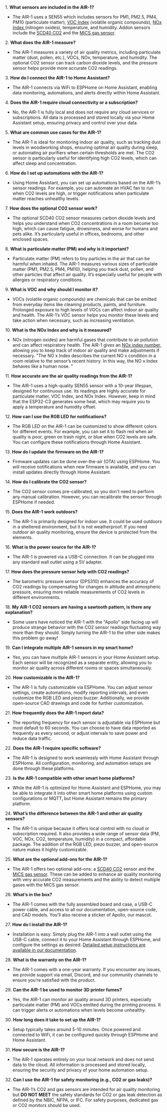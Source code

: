 1\. **What sensors are included in the AIR-1?**

* The AIR-1 uses a SEN55 which includes sensors for PM1, PM2.5, PM4, PM10 (particulate matter), <a href="https://sensirion.com/media/documents/02232963/6294E043/Info_Note_VOC_Index.pdf" target="_blank" rel="noreferrer nofollow noopener">VOC Index</a> (volatile organic compounds), <a href="https://sensirion.com/media/documents/9F289B95/6294DFFC/Info_Note_NOx_Index.pdf" target="_blank" rel="noreferrer nofollow noopener">NOx Index </a>(nitrogen oxides), temperature, and humidity. Addon sensors include the <a href="https://sensirion.com/products/catalog/SCD40" target="_blank" rel="noreferrer nofollow noopener">SCD40 CO2</a> and the <a href="https://wiki.dfrobot.com/_SKU_SEN0377_Gravity__MEMS_Gas_Sensor_CO__Alcohol__NO2___NH3___I2C___MiCS_4514" target="_blank" rel="noreferrer nofollow noopener">MiCS gas sensor</a>.

2\. **What does the AIR-1 measure?**

* The AIR-1 measures a variety of air quality metrics, including particulate matter (dust, pollen, etc.), VOCs, NOx, temperature, and humidity. The optional CO2 sensor can track carbon dioxide levels, and the pressure sensor helps provide more accurate CO2 readings.

3\. **How do I connect the AIR-1 to Home Assistant?**

* The AIR-1 connects via WiFi to ESPHome on Home Assistant, enabling data monitoring, automations, and alerts directly within Home Assistant.

4\. **Does the AIR-1 require cloud connectivity or a subscription?**

* No, the AIR-1 is fully local and does not require any cloud services or subscriptions. All data is processed and stored locally via your Home Assistant setup, ensuring privacy and control over your data.

5\. **What are common use cases for the AIR-1?**

* The AIR-1 is ideal for monitoring indoor air quality, such as tracking dust levels in woodworking shops, ensuring optimal air quality during sleep, or automating air purifiers when certain thresholds are met. The CO2 sensor is particularly useful for identifying high CO2 levels, which can affect sleep and concentration.

6\. **How do I set up automations with the AIR-1?**

* Using Home Assistant, you can set up automations based on the AIR-1’s sensor readings. For example, you can automate an HVAC fan to run when CO2 levels are high, or trigger notifications when particulate matter reaches unhealthy levels.

7\. **How does the optional CO2 sensor work?**

* The optional SCD40 CO2 sensor measures carbon dioxide levels and helps you understand when CO2 concentrations in a room become too high, which can cause fatigue, drowsiness, and worse for humans and pets alike. It’s particularly useful in offices, bedrooms, and other enclosed spaces.

8\. **What is particulate matter (PM) and why is it important?**

* Particulate matter (PM) refers to tiny particles in the air that can be harmful when inhaled. The AIR-1 measures various sizes of particulate matter (PM1, PM2.5, PM4, PM10), helping you track dust, pollen, and other particles that affect air quality. It’s especially useful for people with allergies or respiratory conditions.

9\. **What is VOC and why should I monitor it?**

* VOCs (volatile organic compounds) are chemicals that can be emitted from everyday items like cleaning products, paints, and furniture. Prolonged exposure to high levels of VOCs can affect indoor air quality and health. The AIR-1’s VOC sensor helps you monitor these levels and take action when necessary, such as increasing ventilation.

10\. **What is the NOx Index and why is it measured?**

* NOx (nitrogen oxides) are harmful gases that contribute to air pollution and can affect respiratory health. The AIR-1 gives an <a href="https://sensirion.com/media/documents/9F289B95/6294DFFC/Info_Note_NOx_Index.pdf" target="_blank" rel="noreferrer nofollow noopener">NOx index number</a>, allowing you to keep track of indoor air quality and make adjustments if necessary. "The NO x Index describes the current NO x condition in a room relative to the sensor’s recent history. In this way, the NO x Index behaves like a human nose. "

11\. **How accurate are the air quality readings from the AIR-1?**

* The AIR-1 uses a high-quality SEN55 sensor with a 10-year lifespan, designed for continuous use. Its readings are highly accurate for particulate matter, VOC Index, and NOx Index. However, keep in mind that the ESP32-C3 generates some heat, which may require you to apply a temperature and humidity offset.

12\. **How can I use the RGB LED for notifications?**

* The RGB LED on the AIR-1 can be customized to show different colors for different events. For example, you can set it to flash red when air quality is poor, green on trash night, or blue when CO2 levels are safe. You can configure these notifications through Home Assistant.

13\. **How do I update the firmware on the AIR-1?**

* Firmware updates can be done over-the-air (OTA) using ESPHome. You will receive notifications when new firmware is available, and you can install updates directly through Home Assistant.

14\. **How do I calibrate the CO2 sensor?**

* The CO2 sensor comes pre-calibrated, so you don’t need to perform any manual calibration. However, you can recalibrate the sensor through ESPHome if needed.

15\. **Does the AIR-1 work outdoors?**

* The AIR-1 is primarily designed for indoor use. It could be used outdoors in a sheltered environment, but it is not weatherproof. If you need outdoor air quality monitoring, ensure the device is protected from the elements.

16\. **What is the power source for the AIR-1?**

* The AIR-1 is powered via a USB-C connection. It can be plugged into any standard wall outlet using a 5V adapter.

17\. **How does the pressure sensor help with CO2 readings?**

* The barometric pressure sensor (DPS310) enhances the accuracy of CO2 readings by compensating for changes in altitude and atmospheric pressure, ensuring more reliable measurements of CO2 levels in different environments.

18\. **My AIR-1 CO2 sensors are having a sawtooth pattern, is there any explanation?**

* Some users have noticed the AIR-1 with the "Apollo" side facing up will produce strange behavior with the CO2 sensor readings fluctuating way more than they should. Simply turning the AIR-1 to the other side makes this problem go away!

19\. **Can I integrate multiple AIR-1 sensors in my smart home?**

* Yes, you can have multiple AIR-1 sensors in your Home Assistant setup. Each sensor will be recognized as a separate entity, allowing you to monitor air quality across different rooms or spaces simultaneously.

20\. **How customizable is the AIR-1?**

* The AIR-1 is fully customizable via ESPHome. You can adjust sensor settings, create automations, modify reporting intervals, and even customize the RGB LED and piezo buzzer. Additionally, we provide open-source CAD drawings and code for further customization.

21\. **How frequently does the AIR-1 report data?**

* The reporting frequency for each sensor is adjustable via ESPHome but most default to 60 seconds. You can choose to have data reported as frequently as every second, or adjust intervals to save power and reduce data traffic.

22\. **Does the AIR-1 require specific software?**

* The AIR-1 is designed to work seamlessly with Home Assistant through ESPHome. All configuration, monitoring, and automation setups are done through these platforms.

23\. **Is the AIR-1 compatible with other smart home platforms?**

* While the AIR-1 is optimized for Home Assistant and ESPHome, you may be able to integrate it into other smart home platforms using custom configurations or MQTT, but Home Assistant remains the primary platform.

24\. **What’s the difference between the AIR-1 and other air quality sensors?**

* The AIR-1 is unique because it offers local control with no cloud or subscription required. It also provides a wide range of sensor data (PM, VOC, NOx, CO2, temperature, humidity) in a compact, affordable package. The addition of the RGB LED, piezo buzzer, and open-source nature makes it highly customizable.

25\. **What are the optional add-ons for the AIR-1?**

* The AIR-1 offers two optional add-ons: a <a href="https://sensirion.com/products/catalog/SCD40" target="_blank" rel="noreferrer nofollow noopener">SCD40 CO2</a> sensor and the <a href="https://wiki.dfrobot.com/_SKU_SEN0377_Gravity__MEMS_Gas_Sensor_CO__Alcohol__NO2___NH3___I2C___MiCS_4514" target="_blank" rel="noreferrer nofollow noopener">MiCS gas sensor</a>. These can be added to enhance air quality monitoring with very accurate CO2 measurements and the ability to detect multiple gases with the MiCS gas sensor.

26\. **What’s in the box?**

* The AIR-1 comes with the fully assembled board and case, a USB-C power cable, and access to all our documentation, open-source code, and CAD models. You’ll also receive a sticker of Apollo, our mascot.

27\. **How do I install the AIR-1?**

* Installation is easy. Simply plug the AIR-1 into a wall outlet using the USB-C cable, connect it to your Home Assistant through ESPHome, and configure the settings as desired. <a href="https://wiki.apolloautomation.com/products/general/setup/getting-started-air1/" target="_blank" rel="noreferrer nofollow noopener">Detailed setup instructions are available in our documentation</a>.

28\. **What is the warranty on the AIR-1?**

* The AIR-1 comes with a one-year warranty. If you encounter any issues, we provide support via email, Discord, and our community channels to ensure you’re satisfied with the product.

29\. **Can the AIR-1 be used to monitor 3D printer fumes?**

* Yes, the AIR-1 can monitor air quality around 3D printers, especially particulate matter (PM) and VOCs emitted during the printing process. It can trigger alerts or automations when levels become unhealthy.

30\. **How long does it take to set up the AIR-1?**

* Setup typically takes around 5-10 minutes. Once powered and connected to WiFi, it can be configured quickly through ESPHome and Home Assistant.

31\. **How secure is the AIR-1?**

* The AIR-1 operates entirely on your local network and does not send data to the cloud. All information is processed and stored locally, ensuring the security and privacy of your home automation setup.

32\. **Can I use the AIR-1 for safety monitoring (e.g., CO2 or gas leaks)?**

* The AIR-1’s CO2 and gas sensors are intended for air quality monitoring but **DO NOT MEET** the safety standards for CO2 or gas leak detection as defined by the NBIC, NFPA, or IFC. For safety purposes, dedicated gas or CO2 monitors should be used.
